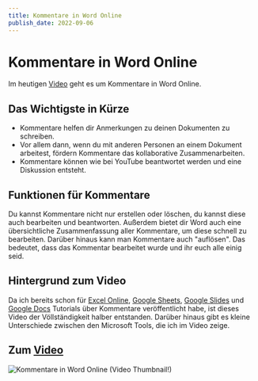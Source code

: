 ```yaml
---
title: Kommentare in Word Online
publish_date: 2022-09-06
---
```


# Kommentare in Word Online

Im heutigen [Video](https://youtu.be/GZFRazoViXs) geht es um Kommentare in Word Online. 

## Das Wichtigste in Kürze

* Kommentare helfen dir Anmerkungen zu deinen Dokumenten zu schreiben.
* Vor allem dann, wenn du mit anderen Personen an einem Dokument arbeitest, fördern Kommentare das kollaborative Zusammenarbeiten.
* Kommentare können wie bei YouTube beantwortet werden und eine Diskussion entsteht.

## Funktionen für Kommentare

Du kannst Kommentare nicht nur erstellen oder löschen, du kannst diese auch bearbeiten und beantworten. Außerdem bietet dir Word auch eine übersichtliche Zusammenfassung aller Kommentare, um diese schnell zu bearbeiten. Darüber hinaus kann man Kommentare auch "auflösen". Das bedeutet, dass das Kommentar bearbeitet wurde und ihr euch alle einig seid.

## Hintergrund zum Video

Da ich bereits schon für [Excel Online](https://youtu.be/qVRt84rxyS8), [Google Sheets](https://youtu.be/90y2ZmgRlqo), [Google Slides](https://youtu.be/FCdRYkiKNpg) und [Google Docs](https://youtu.be/LjuzRuOJ7JI) Tutorials über Kommentare veröffentlicht habe, ist dieses Video der Völlständigkeit halber entstanden. Darüber hinaus gibt es kleine Unterschiede zwischen den Microsoft Tools, die ich im Video zeige.

## Zum [Video](https://youtu.be/GZFRazoViXs)

![Kommentare in Word Online (Video Thumbnail!)](../thumbnails/Fertig368.jpg "Kommentare in Word Online (Video Thumbnail!)")